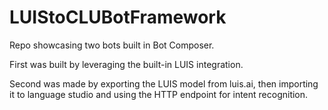 # LUIStoCLUBotFramework
Repo showcasing two bots built in Bot Composer. 

First was built by leveraging the built-in LUIS integration. 

Second was made by exporting the LUIS model from luis.ai, then importing it to language studio and using the HTTP endpoint for intent recognition.
